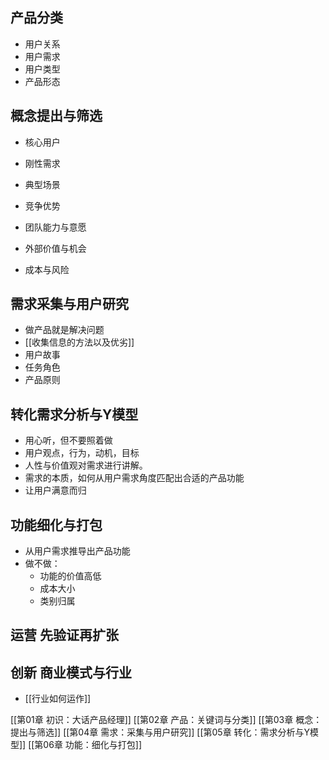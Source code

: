 ## 产品分类
- 用户关系
- 用户需求
- 用户类型
- 产品形态
## 概念提出与筛选
- 核心用户
- 刚性需求
- 典型场景
- 竞争优势

- 团队能力与意愿
- 外部价值与机会
- 成本与风险
## 需求采集与用户研究
- 做产品就是解决问题
- [[收集信息的方法以及优劣]]
- 用户故事
- 任务角色
- 产品原则
## 转化需求分析与Y模型
- 用心听，但不要照着做
- 用户观点，行为，动机，目标
- 人性与价值观对需求进行讲解。
- 需求的本质，如何从用户需求角度匹配出合适的产品功能
- 让用户满意而归
## 功能细化与打包
- 从用户需求推导出产品功能
- 做不做：
	- 功能的价值高低
	- 成本大小
	- 类别归属
## 运营 先验证再扩张

## 创新 商业模式与行业
- [[行业如何运作]]




[[第01章 初识：大话产品经理]]
[[第02章 产品：关键词与分类]]
[[第03章 概念：提出与筛选]]
[[第04章 需求：采集与用户研究]]
[[第05章 转化：需求分析与Y模型]]
[[第06章 功能：细化与打包]]




